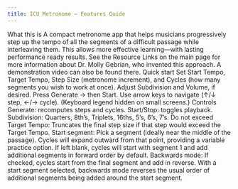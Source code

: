 ```yaml
---
title: ICU Metronome — Features Guide
---
```


What this is
A compact metronome app that helps musicians progressively step up the tempo of all the segments of a difficult passage while interleaving them. This allows more effective learning—with lasting performance ready results. See the Resource Links on the main page for more information about Dr. Molly Gebrian, who invented this approach. A demonstration video can also be found there.
Quick start
Set Start Tempo, Target Tempo, Step Size (metronome increment), and Cycles (how many segments you wish to work at once).
Adjust Subdivision and Volume, if desired.
Press Generate → then Start.
Use arrow keys to navigate (↑/↓ step, ←/→ cycle).
(Keyboard legend hidden on small screens.)
Controls
Generate: recomputes steps and cycles.
Start/Stop: toggles playback.
Subdivision: Quarters, 8th’s, Triplets, 16ths, 5’s, 6’s, 7’s.
Do not exceed Target Tempo: Truncates the final step size if that step would exceed the Target Tempo.
Start segment: Pick a segment (ideally near the middle of the passage). Cycles will expand outward from that point, providing a variable practice option. If left blank, cycles will start with segment 1 and add additional segments in forward order by default.
Backwards mode: If checked, cycles start from the final segment and add in reverse. With a start segment selected, backwards mode reverses the usual order of additional segments being added around the start segment.
